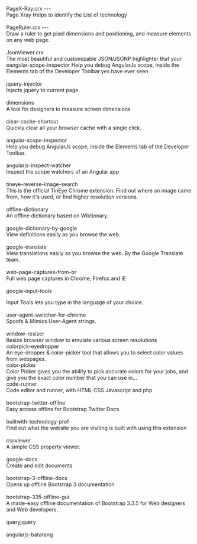 PageX-Ray.crx --- <br>
Page Xray Helps to identify the List of technology<br><br>
PageRuler.crx ---<br>
Draw a ruler to get pixel dimensions and positioning, and measure elements on any web page.<br><br>
JsonViewer.crx<br>
The most beautiful and customizable JSON/JSONP highlighter that your eangular-scope-inspector
Help you debug AngularJs scope, inside the Elements tab of the Developer Toolbar.yes have ever seen<br><br>
jquery-injector<br>
Injects jquery to current page.<br><br>
dimensions<br>
A tool for designers to measure screen dimensions<br><br>
clear-cache-shortcut<br>
Quickly clear all your browser cache with a single click.<br><br>
angular-scope-inspector<br>
Help you debug AngularJs scope, inside the Elements tab of the Developer Toolbar.<br><br>
angularjs-inspect-watcher<br>
Inspect the scope watchers of an Angular app<br><br>
tineye-reverse-image-search<br>
This is the official TinEye Chrome extension. Find out where an image came from, how it's used, or find higher resolution versions.<br><br>
offline-dictionary<br>
An offline dictionary based on Wiktionary.<br><br>
google-dictionary-by-google<br>
View definitions easily as you browse the web.<br><br>
google-translate<br>
View translations easily as you browse the web. By the Google Translate team.<br><br>
web-page-captures-from-br<br>
Full web page captures in Chrome, Firefox and IE<br><br>
google-input-tools<br>

Input Tools lets you type in the language of your choice.<br><br>
user-agent-switcher-for-chrome<br>
Spoofs & Mimics User-Agent strings.<br><br>
window-resizer<br>
Resize browser window to emulate various screen resolutions<br>
colorpick-eyedropper<br>
An eye-dropper & color-picker tool that allows you to select color values from webpages.<br>
color-picker<br>
Color Picker gives you the ability to pick accurate colors for your jobs, and give you the exact color number that you can use in…<br>
code-runner<br>
Code editor and runner, with HTML CSS Javascript and php<br><br>
bootstrap-twitter-offline<br>
Easy access offline for Bootstrap Twitter Docs<br><br>
builtwith-technology-prof<br>
Find out what the website you are visiting is built with using this extension<br><br>
cssviewer<br>
A simple CSS property viewer.<br><br>
google-docs<br>
Create and edit documents<br><br>
bootstrap-3-offline-docs<br>
Opens up offline Bootstrap 3 documentation<br><br>
bootstrap-335-offline-gui<br>
A made-easy offline documentation of Bootstrap 3.3.5 for Web designers and Web developers.<br><br>
queryjquery<br><br>
angularjs-batarang<br><br>
